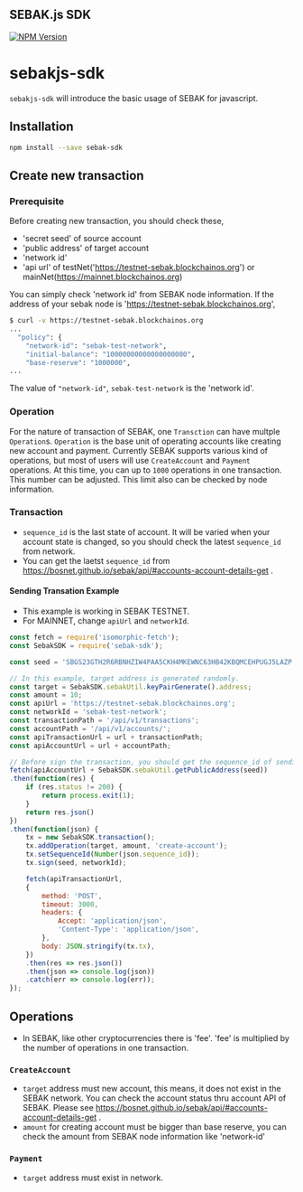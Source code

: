 SEBAK.js SDK
--------------------

[![NPM Version](https://img.shields.io/npm/v/sebak-sdk.svg)](https://npmjs.org/package/sebak-sdk)


# sebakjs-sdk

`sebakjs-sdk` will introduce the basic usage of SEBAK for javascript.

## Installation

```sh
npm install --save sebak-sdk
```

## Create new transaction

### Prerequisite
Before creating new transaction, you should check these,

* 'secret seed' of source account
* 'public address' of target account
* 'network id'
* 'api url' of testNet('https://testnet-sebak.blockchainos.org') or mainNet(https://mainnet.blockchainos.org)

You can simply check 'network id' from SEBAK node information. If the address of your sebak node is 'https://testnet-sebak.blockchainos.org',
```sh
$ curl -v https://testnet-sebak.blockchainos.org
...
  "policy": {
    "network-id": "sebak-test-network",
    "initial-balance": "10000000000000000000",
    "base-reserve": "1000000",
...
```

The value of `"network-id"`, `sebak-test-network` is the 'network id'.

### Operation

For the nature of transaction of SEBAK, one `Transction` can have multple `Operation`s. `Operation` is the base unit of operating accounts like creating new account and payment. Currently SEBAK supports various kind of operations, but most of users will use `CreateAccount` and `Payment` operations.
At this time, you can up to `1000` operations in one transaction. This number can be adjusted. This limit also can be checked by node information.

### Transaction

* `sequence_id` is the last state of account. It will be varied when your account state is changed, so you should check the latest `sequence_id` from network. 
* You can get the laetst `sequence_id` from https://bosnet.github.io/sebak/api/#accounts-account-details-get .

#### Sending Transation Example

* This example is working in SEBAK TESTNET.
* For MAINNET, change `apiUrl` and `networkId`.

```javascript
const fetch = require('isomorphic-fetch');
const SebakSDK = require('sebak-sdk');

const seed = 'SBGS23GTH2R6RBNHZIW4PAA5CKH4MKEWNC63HB42KBQMCEHPUGJ5LAZP';

// In this example, target address is generated randomly.
const target = SebakSDK.sebakUtil.keyPairGenerate().address;
const amount = 10;
const apiUrl = 'https://testnet-sebak.blockchainos.org';
const networkId = 'sebak-test-network';
const transactionPath = '/api/v1/transactions';
const accountPath = '/api/v1/accounts/';
const apiTransactionUrl = url + transactionPath;
const apiAccountUrl = url + accountPath;

// Before sign the transaction, you should get the sequence_id of sending account.
fetch(apiAccountUrl + SebakSDK.sebakUtil.getPublicAddress(seed))
.then(function(res) {
    if (res.status != 200) {
        return process.exit(1);
    }
    return res.json()
})
.then(function(json) {
    tx = new SebakSDK.transaction();
    tx.addOperation(target, amount, 'create-account');
    tx.setSequenceId(Number(json.sequence_id));
    tx.sign(seed, networkId);

    fetch(apiTransactionUrl,
    {
        method: 'POST',
        timeout: 3000,
        headers: {
            Accept: 'application/json',
            'Content-Type': 'application/json',
        },
        body: JSON.stringify(tx.tx),
    })
    .then(res => res.json())
    .then(json => console.log(json))
    .catch(err => console.log(err));
});
```

## Operations

* In SEBAK, like other cryptocurrencies there is 'fee'. 'fee' is multiplied by the number of operations in one transaction.

### `CreateAccount`

* `target` address must new account, this means, it does not exist in the SEBAK network. You can check the account status thru account API of SEBAK. Please see https://bosnet.github.io/sebak/api/#accounts-account-details-get .
* `amount` for creating account must be bigger than base reserve, you can check the amount from SEBAK node information like 'network-id'

### `Payment`

* `target` address must exist in network.
